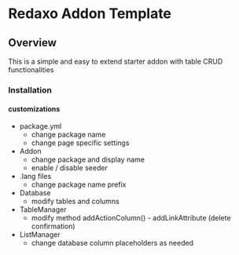 # Redaxo Addon Template

## Overview

This is a simple and easy to extend starter addon with table CRUD functionalities

### Installation

#### customizations

- package.yml 
  - change package name
  - change page specific settings
- Addon 
  - change package and display name
  - enable / disable seeder
- .lang files
  - change package name prefix
- Database
  - modify tables and columns
- TableManager
  - modify method addActionColumn() - addLinkAttribute (delete confirmation)
- ListManager
  - change database column placeholders as needed

